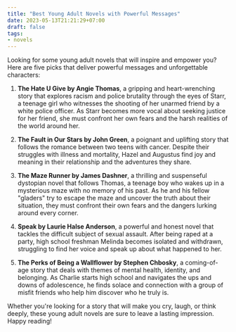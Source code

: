 ```yaml
---
title: "Best Young Adult Novels with Powerful Messages"
date: 2023-05-13T21:21:29+07:00
draft: false
tags: 
- novels
---
```


Looking for some young adult novels that will inspire and empower you? Here are five picks that deliver powerful messages and unforgettable characters:

1. **The Hate U Give by Angie Thomas**, a gripping and heart-wrenching story that explores racism and police brutality through the eyes of Starr, a teenage girl who witnesses the shooting of her unarmed friend by a white police officer. As Starr becomes more vocal about seeking justice for her friend, she must confront her own fears and the harsh realities of the world around her.

2. **The Fault in Our Stars by John Green**, a poignant and uplifting story that follows the romance between two teens with cancer. Despite their struggles with illness and mortality, Hazel and Augustus find joy and meaning in their relationship and the adventures they share.

3. **The Maze Runner by James Dashner**, a thrilling and suspenseful dystopian novel that follows Thomas, a teenage boy who wakes up in a mysterious maze with no memory of his past. As he and his fellow "gladers" try to escape the maze and uncover the truth about their situation, they must confront their own fears and the dangers lurking around every corner.

4. **Speak by Laurie Halse Anderson**, a powerful and honest novel that tackles the difficult subject of sexual assault. After being raped at a party, high school freshman Melinda becomes isolated and withdrawn, struggling to find her voice and speak up about what happened to her.

5. **The Perks of Being a Wallflower by Stephen Chbosky**, a coming-of-age story that deals with themes of mental health, identity, and belonging. As Charlie starts high school and navigates the ups and downs of adolescence, he finds solace and connection with a group of misfit friends who help him discover who he truly is.

Whether you're looking for a story that will make you cry, laugh, or think deeply, these young adult novels are sure to leave a lasting impression. Happy reading!